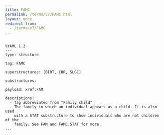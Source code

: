 ```yaml
---
title: FAMC
permalink: /terms/v7/FAMC.html
layout: none
redirect-from:
  - /terms/v7/FAMC
...
```


```

%YAML 1.2
---
type: structure

tag: FAMC

superstructures: [BIRT, CHR, SLGC]

substructures:

payload: xref:FAM

descriptions:
  - Tag abbreviated from "Family child"
  - The family in which an individual appears as a child. It is also used
    with a STAT substructure to show individuals who are not children of the
    family. See FAM and FAMC.STAT for more.
...

```